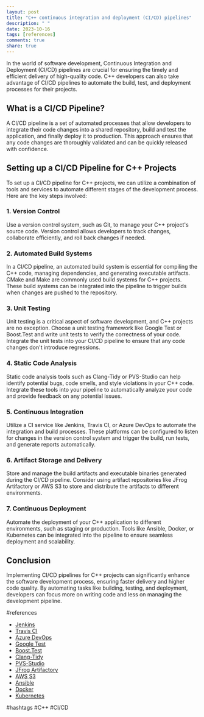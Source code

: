 ```yaml
---
layout: post
title: "C++ continuous integration and deployment (CI/CD) pipelines"
description: " "
date: 2023-10-16
tags: [references]
comments: true
share: true
---
```


In the world of software development, Continuous Integration and Deployment (CI/CD) pipelines are crucial for ensuring the timely and efficient delivery of high-quality code. C++ developers can also take advantage of CI/CD pipelines to automate the build, test, and deployment processes for their projects.

## What is a CI/CD Pipeline?

A CI/CD pipeline is a set of automated processes that allow developers to integrate their code changes into a shared repository, build and test the application, and finally deploy it to production. This approach ensures that any code changes are thoroughly validated and can be quickly released with confidence.

## Setting up a CI/CD Pipeline for C++ Projects

To set up a CI/CD pipeline for C++ projects, we can utilize a combination of tools and services to automate different stages of the development process. Here are the key steps involved:

### 1. Version Control

Use a version control system, such as Git, to manage your C++ project's source code. Version control allows developers to track changes, collaborate efficiently, and roll back changes if needed.

### 2. Automated Build Systems

In a CI/CD pipeline, an automated build system is essential for compiling the C++ code, managing dependencies, and generating executable artifacts. CMake and Make are commonly used build systems for C++ projects. These build systems can be integrated into the pipeline to trigger builds when changes are pushed to the repository.

### 3. Unit Testing

Unit testing is a critical aspect of software development, and C++ projects are no exception. Choose a unit testing framework like Google Test or Boost.Test and write unit tests to verify the correctness of your code. Integrate the unit tests into your CI/CD pipeline to ensure that any code changes don't introduce regressions.

### 4. Static Code Analysis

Static code analysis tools such as Clang-Tidy or PVS-Studio can help identify potential bugs, code smells, and style violations in your C++ code. Integrate these tools into your pipeline to automatically analyze your code and provide feedback on any potential issues.

### 5. Continuous Integration

Utilize a CI service like Jenkins, Travis CI, or Azure DevOps to automate the integration and build processes. These platforms can be configured to listen for changes in the version control system and trigger the build, run tests, and generate reports automatically.

### 6. Artifact Storage and Delivery

Store and manage the build artifacts and executable binaries generated during the CI/CD pipeline. Consider using artifact repositories like JFrog Artifactory or AWS S3 to store and distribute the artifacts to different environments.

### 7. Continuous Deployment

Automate the deployment of your C++ application to different environments, such as staging or production. Tools like Ansible, Docker, or Kubernetes can be integrated into the pipeline to ensure seamless deployment and scalability.

## Conclusion

Implementing CI/CD pipelines for C++ projects can significantly enhance the software development process, ensuring faster delivery and higher code quality. By automating tasks like building, testing, and deployment, developers can focus more on writing code and less on managing the development pipeline.

#references
- [Jenkins](https://www.jenkins.io/)
- [Travis CI](https://travis-ci.org/)
- [Azure DevOps](https://azure.microsoft.com/en-us/services/devops/)
- [Google Test](https://github.com/google/googletest)
- [Boost.Test](https://www.boost.org/doc/libs/1_75_0/libs/test/)
- [Clang-Tidy](https://clang.llvm.org/extra/clang-tidy/)
- [PVS-Studio](https://www.viva64.com/en/pvs-studio/)
- [JFrog Artifactory](https://jfrog.com/artifactory/)
- [AWS S3](https://aws.amazon.com/s3/)
- [Ansible](https://www.ansible.com/)
- [Docker](https://www.docker.com/)
- [Kubernetes](https://kubernetes.io/)

#hashtags
#C++ #CI/CD